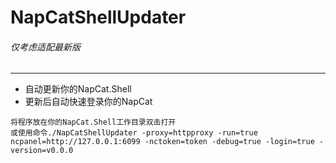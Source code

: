 # NapCatShellUpdater

###### 仅考虑适配最新版

---

* 自动更新你的NapCat.Shell
* 更新后自动快速登录你的NapCat

```
将程序放在你的NapCat.Shell工作目录双击打开
或使用命令./NapCatShellUpdater -proxy=httpproxy -run=true ncpanel=http://127.0.0.1:6099 -nctoken=token -debug=true -login=true -version=v0.0.0
```
